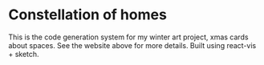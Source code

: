 # Constellation of homes

This is the code generation system for my winter art project, xmas cards about spaces.
See the website above for more details. Built using react-vis + sketch.
